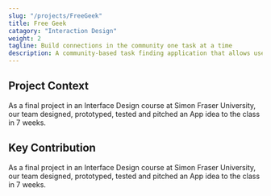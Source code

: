 ```yaml
---
slug: "/projects/FreeGeek"
title: Free Geek
catagory: "Interaction Design"
weight: 2
tagline: Build connections in the community one task at a time
description: A community-based task finding application that allows users to help their community members with household chores.
---
```


## Project Context

As a final project in an Interface Design course at Simon Fraser University, our team designed, prototyped, tested and pitched an App idea to the class in 7 weeks.

<Project>

## Key Contribution

As a final project in an Interface Design course at Simon Fraser University, our team designed, prototyped, tested and pitched an App idea to the class in 7 weeks.